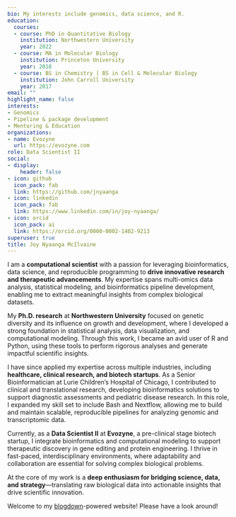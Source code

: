 ```yaml
---
bio: My interests include genomics, data science, and R.
education:
  courses:
  - course: PhD in Quantitative Biology
    institution: Northwestern University
    year: 2022
  - course: MA in Molecular Biology
    institution: Princeton University
    year: 2018
  - course: BS in Chemistry | BS in Cell & Molecular Biology
    institution: John Carroll University
    year: 2017
email: ""
highlight_name: false
interests:
- Genomics
- Pipeline & package development
- Mentoring & Education
organizations:
- name: Evozyne
  url: https://evozyne.com
role: Data Scientist II
social:
- display:
    header: false
- icon: github
  icon_pack: fab
  link: https://github.com/jnyaanga
- icon: linkedin
  icon_pack: fab
  link: https://www.linkedin.com/in/joy-nyaanga/
- icon: orcid
  icon_pack: ai
  link: https://orcid.org/0000-0002-1402-9213
superuser: true
title: Joy Nyaanga McIlvaine
---
```


I am a **computational scientist** with a passion for leveraging bioinformatics, data science, and reproducible programming to **drive innovative research and therapeutic advancements**. My expertise spans multi-omics data analysis, statistical modeling, and bioinformatics pipeline development, enabling me to extract meaningful insights from complex biological datasets.
  
My **Ph.D. research** at **Northwestern University** focused on genetic diversity and its influence on growth and development, where I developed a strong foundation in statistical analysis, data visualization, and computational modeling. Through this work, I became an avid user of R and Python, using these tools to perform rigorous analyses and generate impactful scientific insights.
  
I have since applied my expertise across multiple industries, including **healthcare, clinical research, and biotech startups**. As a Senior Bioinformatician at Lurie Children’s Hospital of Chicago, I contributed to clinical and translational research, developing bioinformatics solutions to support diagnostic assessments and pediatric disease research. In this role, I expanded my skill set to include Bash and Nextflow, allowing me to build and maintain scalable, reproducible pipelines for analyzing genomic and transcriptomic data.
  
Currently, as a **Data Scientist II** at **Evozyne**, a pre-clinical stage biotech startup, I integrate bioinformatics and computational modeling to support therapeutic discovery in gene editing and protein engineering. I thrive in fast-paced, interdisciplinary environments, where adaptability and collaboration are essential for solving complex biological problems.
  
At the core of my work is a **deep enthusiasm for bridging science, data, and strategy**—translating raw biological data into actionable insights that drive scientific innovation.

Welcome to my [blogdown](https://github.com/rstudio/blogdown)-powered website! Please have a look around!

 
